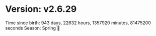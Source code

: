 # Version: v2.6.29
Time since birth: 943 days, 22632 hours, 1357920 minutes, 81475200 seconds
Season: Spring 🌸
